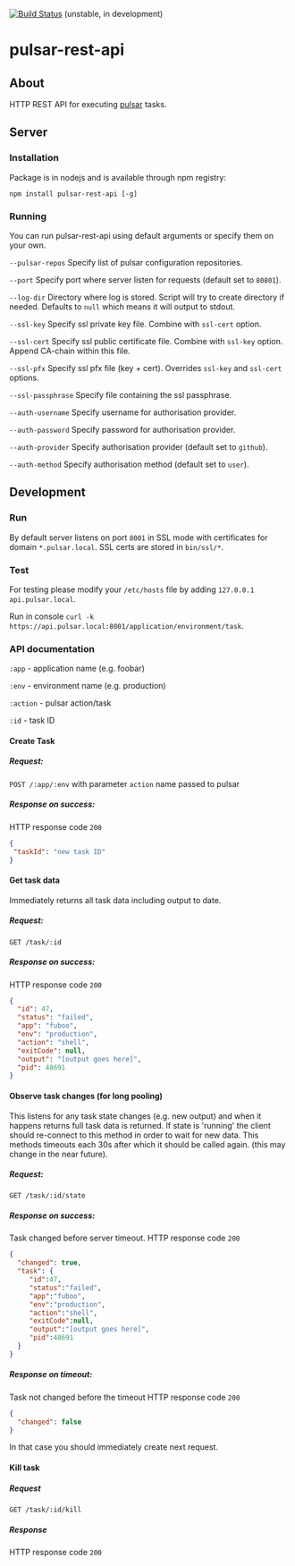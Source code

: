 [![Build Status](https://travis-ci.org/cargomedia/pulsar-rest-api.png?branch=master)](https://travis-ci.org/cargomedia/pulsar-rest-api)  (unstable, in development)

pulsar-rest-api
===============

## About
HTTP REST API for executing [pulsar](https://github.com/nebulab/pulsar) tasks.

## Server

### Installation
Package is in nodejs and is available through npm registry:
```
npm install pulsar-rest-api [-g]
```

### Running
You can run pulsar-rest-api using default arguments or specify them on your own.

`--pulsar-repos` Specify list of pulsar configuration repositories.

`--port` Specify port where server listen for requests (default set to `80801`).

`--log-dir` Directory where log is stored. Script will try to create directory if needed. Defaults to `null` which means it will output to stdout.

`--ssl-key` Specify ssl private key file. Combine with `ssl-cert` option.

`--ssl-cert` Specify ssl public certificate file. Combine with `ssl-key` option. Append CA-chain within this file.

`--ssl-pfx` Specify ssl pfx file (key + cert). Overrides `ssl-key` and `ssl-cert` options.

`--ssl-passphrase` Specify file containing the ssl passphrase.

`--auth-username` Specify username for authorisation provider.

`--auth-password` Specify password for authorisation provider.

`--auth-provider` Specify authorisation provider (default set to `github`).

`--auth-method` Specify authorisation method (default set to `user`).

## Development

### Run

By default server listens on port `8001` in SSL mode with certificates for domain `*.pulsar.local`. SSL certs are stored in `bin/ssl/*`.

### Test

For testing please modify your `/etc/hosts` file by adding `127.0.0.1 api.pulsar.local`.

Run in console `curl -k https://api.pulsar.local:8001/application/environment/task`.


### API documentation

`:app` - application name (e.g. foobar)

`:env` - environment name (e.g. production)

`:action` - pulsar action/task

`:id` - task ID

#### Create Task

##### Request:
`POST /:app/:env` with parameter `action` name passed to pulsar

##### Response on success:
HTTP response code `200`
```json
{
 "taskId": "new task ID"
}
```

#### Get task data

Immediately returns all task data including output to date.

##### Request:
`GET /task/:id`

##### Response on success:
HTTP response code `200`
```json
{
  "id": 47,
  "status": "failed",
  "app": "fuboo",
  "env": "production",
  "action": "shell",
  "exitCode": null,
  "output": "[output goes here]",
  "pid": 48691
}
```

#### Observe task changes (for long pooling)

This listens for any task state changes (e.g. new output) and when it happens returns full task data is returned. If state is 'running' the client
should re-connect to this method in order to wait for new data. This methods timeouts each 30s after which it should be called again. (this may change in the near future).

##### Request:
`GET /task/:id/state`

##### Response on success:
Task changed before server timeout.
HTTP response code `200`
```json
{
  "changed": true,
  "task": {
     "id":47,
     "status":"failed",
     "app":"fuboo",
     "env":"production",
     "action":"shell",
     "exitCode":null,
     "output":"[output goes here]",
     "pid":48691
  }
}
```

##### Response on timeout:
Task not changed before the timeout
HTTP response code `200`
```json
{
  "changed": false
}
```

In that case you should immediately create next request.

#### Kill task

##### Request
`GET /task/:id/kill`

##### Response
HTTP response code `200`
